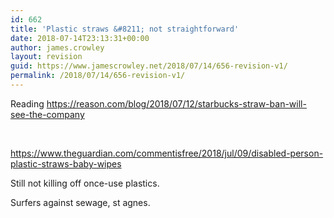 ```yaml
---
id: 662
title: 'Plastic straws &#8211; not straightforward'
date: 2018-07-14T23:13:31+00:00
author: james.crowley
layout: revision
guid: https://www.jamescrowley.net/2018/07/14/656-revision-v1/
permalink: /2018/07/14/656-revision-v1/
---
```

Reading https://reason.com/blog/2018/07/12/starbucks-straw-ban-will-see-the-company

&nbsp;

https://www.theguardian.com/commentisfree/2018/jul/09/disabled-person-plastic-straws-baby-wipes

Still not killing off once-use plastics.

Surfers against sewage, st agnes.

&nbsp;